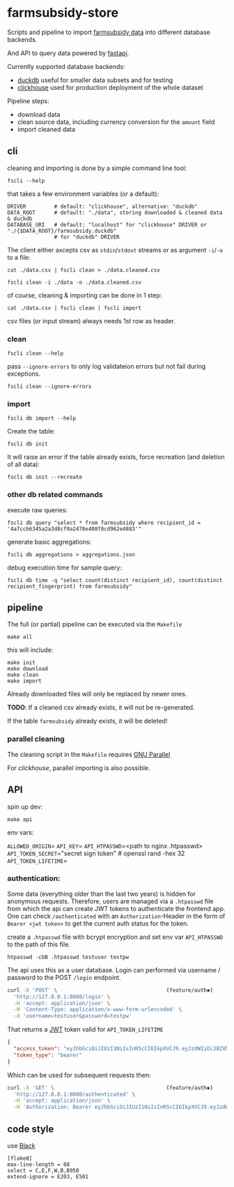 # farmsubsidy-store

Scripts and pipeline to import [farmsubsidy data](https://data.farmsubsidy.org/latest/)
into different database backends.

And API to query data powered by [fastapi](https://fastapi.tiangolo.com/).

Currently supported database backends:
- [duckdb](https://duckdb.org/) useful for smaller data subsets and for testing
- [clickhouse](https://clickhouse.com/) used for production deployment of the whole dataset

Pipeline steps:
- download data
- clean source data, including currency conversion for the `amount` field
- import cleaned data

## cli

cleaning and importing is done by a simple command line tool:

    fscli --help

that takes a few environment variables (or a default):

    DRIVER         # default: "clickhouse", alternative: "duckdb"
    DATA_ROOT      # default: "./data", storing downloaded & cleaned data & duckdb
    DATABASE_URI   # default: "localhost" for "clickhouse" DRIVER or "./{$DATA_ROOT}/farmsubsidy.duckdb"
                   # for "duckdb" DRIVER

The client either axcepts csv as `stdin`/`stdout` streams or as argument `-i`/`-o` to a file:

    cat ./data.csv | fscli clean > ./data.cleaned.csv

    fscli clean -i ./data -o ./data.cleaned.csv

of course, cleaning & importing can be done in 1 step:

    cat ./data.csv | fscli clean | fscli import

csv files (or input stream) always needs 1st row as header.


### clean

    fscli clean --help

pass `--ignore-errors` to only log validateion errors but not fail during exceptions.

    fscli clean --ignore-errors

### import

    fscli db import --help

Create the table:

    fscli db init

It will raise an error if the table already exists, force recreation (and deletion of all data):

    fscli db init --recreate

### other db related commands

execute raw queries:

    fscli db query "select * from farmsubsidy where recipient_id = '4a7ccb6345a2a3d8cf9a2478e408f0cd962e4883'"

generate basic aggregations:

    fscli db aggregations > aggregations.json

debug execution time for sample query:

    fscli db time -q "select count(distinct recipient_id), count(distinct recipient_fingerprint) from farmsubsidy"

## pipeline

The full (or partial) pipeline can be executed via the `Makefile`

    make all

this will include:

    make init
    make download
    make clean
    make import

Already downloaded files will only be replaced by newer ones.

**TODO**: If a cleaned csv already exists, it will not be re-generated.

If the table `farmsubsidy` already exists, it will be deleted!

### parallel cleaning

The cleaning script in the `Makefile` requires [GNU Parallel](https://www.gnu.org/software/parallel/)

For *clickhouse*, parallel importing is also possible.

## API

spin up dev:

    make api

env vars:

`ALLOWED_ORIGIN`=<origin domain for cors>
`API_KEY`=<secret api key for frontend app to allow bigger exports>
`API_HTPASSWD`=<path to nginx .htpasswd>
`API_TOKEN_SECRET`="secret sign token"   # openssl rand -hex 32
`API_TOKEN_LIFETIME`=<token lifetime in minutes>

### authentication:

Some data (everything older than the last two years) is hidden for anonymous
requests. Therefore, users are managed via a `.htpasswd` file from which the
api can create JWT tokens to authenticate the frontend app. One can check
`/authenticated` with an `Authorization`-Header in the form of `Bearer <jwt token>`
to get the current auth status for the token.

create a `.htpasswd` file with bcrypt encryption and set env var `API_HTPASSWD`
to the path of this file.

    htpasswd -cbB .htpasswd testuser testpw

The api uses this as a user database. Login can performed via username /
password to the POST `/login` endpoint.

```bash
curl -X 'POST' \                                   (feature/auth✱)
  'http://127.0.0.1:8000/login' \
  -H 'accept: application/json' \
  -H 'Content-Type: application/x-www-form-urlencoded' \
  -d 'username=testuser&password=testpw'
```

That returns a [JWT](https://jwt.io/) token valid for `API_TOKEN_LIFETIME`

```json
{
  "access_token": "eyJhbGciOiJIUzI1NiIsInR5cCI6IkpXVCJ9.eyJzdWIiOiJ0ZXN0dXNlciIsImV4cCI6MTY3MzUzMjI1MH0.vybbse9bNaz1TJJvOJXquh0zSmKGWLhnrBCfkf-2uCY",
  "token_type": "bearer"
}
```

Which can be used for subsequent requests then:

```bash
curl -X 'GET' \                                    (feature/auth✱)
  'http://127.0.0.1:8000/authenticated' \
  -H 'accept: application/json' \
  -H 'Authorization: Bearer eyJhbGciOiJIUzI1NiIsInR5cCI6IkpXVCJ9.eyJzdWIiOiJ0ZXN0dXNlciIsImV4cCI6MTY3MzUzMjI1MH0.vybbse9bNaz1TJJvOJXquh0zSmKGWLhnrBCfkf-2uCY'
```


## code style

use [Black](https://black.readthedocs.io/en/stable/)

```config
[flake8]
max-line-length = 88
select = C,E,F,W,B,B950
extend-ignore = E203, E501
```
